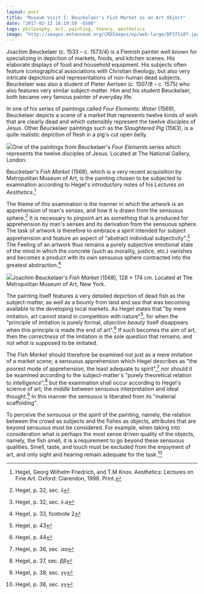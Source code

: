 ```yaml
---
layout: post
title: "Museum Visit I: Beuckelaer's Fish Market as an Art Object"
date: "2017-02-12 16:19:50 -0500"
tags: philosophy, art, painting, theory, aesthetics
image: "http://images.metmuseum.org/CRDImages/ep/web-large/DP375107.jpg"
---
```


Joachim Beuckelaer (c. 1533 – c. 1573/4) is a Flemish painter well known for specializing in depiction of markets, foods, and kitchen scenes. His elaborate displays of food and household equipment. His subjects often feature iconographical associations with Christian theology, but also very intricate depictions and representations of non-human dead subjects. Beuckelaer was also a student of Pieter Aertsen (c. 1507/8 – c. 1575) who also features very similar subject-matter. Him and his student Beuckelaer, both became very famous painter of everyday life.

In one of his series of paintings called *Four Elements: Water* (1569), Beuckelaer depicts a scene of a market that represents twelve kinds of wish that are clearly dead and which ostensibly represent the twelve disciples of Jesus. Other Beuckelaer paintings such as the *Slaughtered Pig* (1563), is a quite realistic depiction of flesh in a pig's cut open belly.

![](https://upload.wikimedia.org/wikipedia/commons/c/c5/Joachim_Beuckelaer_-_The_Four_Elements_-_Water_-_WGA02112.jpg)One of the paintings from Beuckelaer's *Four Elements* series which represents the twelve disciples of Jesus. Located at The National Gallery, London.

Beuckelaer's *Fish Market* (1568), which is a very recent acquisition by Metropolitan Museum of Art, is the painting chosen to be subjected to examination according to Hegel's introductory notes of his *Lectures on Aesthetics*.[^1]

The theme of this examination is the manner in which the artwork is an apprehension of man's senses, and how it is drawn from the sensuous sphere.[^7] It is necessary to pinpoint art as something that is produced for apprehension by man's senses and its derivation from the sensuous sphere. The task of artwork is therefore to embrace a spirit intended for subject apprehension and feature an aspect of "abstract individual subjectivity".[^8] The Feeling of an artwork thus remains a purely subjective emotional state of the mind in which the concrete (such as morality, justice, etc.) vanishes and becomes a product with its own sensuous sphere contracted into the greatest abstraction.[^9]

![](http://images.metmuseum.org/CRDImages/ep/web-large/DP375107.jpg)Joachim Beuckelaer's *Fish Market* (1568), 128 × 174 cm. Located at The Metropolitan Museum of Art, New York.

The painting itself features a very detailed depiction of dead fish as the subject-matter, as well as a bounty from land and sea that was becoming available to the developing local markets. As Hegel states that "by mere imitation, art cannot stand in competition with nature"[^2], for when the "principle of imitation is purely formal, *objective beauty* itself disappears  when this principle is made the end of art".[^3] If such becomes the aim of art, then the *correctness* of the imitation is the sole question that remains, and not *what* is supposed to be imitated.

The *Fish Market* should therefore be examined not just as a mere imitation of a market scene; a sensuous apprehension which Hegel describes as "the poorest mode of apprehension, the least adequate to spirit",[^4] nor should it be examined according to the subject-matter's "purely theoretical relation to *intelligence*",[^5] but the examination shall occur according to Hegel's science of art; the *middle* between sensuous interpretation and ideal thought.[^6] In this manner the sensuous is liberated from its "material scaffolding".

To perceive the *sensuous* or the *spirit* of the painting, namely, the relation between the crowd as subjects and the fishes as objects, attributes that are beyond sensuous must be considered. For example, when taking into consideration what is perhaps the most sense driven quality of the objects, namely, the fish smell, it is a requirement to go beyond these sensuous qualities. Smell, taste, and touch must be excluded from the enjoyment of art, and only sight and hearing remain adequate for the task.[^6]

[^h1]: Based on point 6.ii.d.α where art is regarded as an art-object (Hegel, p. 35)
[^h2]: Based on point 6.ii.d.β where art is regarded as a subjectivity of an artist (Hegel, p. 35)

[^1]: Hegel, Georg Wilhelm Friedrich, and T.M Knox. Aesthetics: Lectures on Fine Art. Oxford: Clarendon, 1998. Print.
[^2]: Hegel, p. 43
[^3]: Hegel, p. 44
[^4]: Hegel, p. 36, sec. *αα*
[^5]: Hegel, p. 37, sec. *ββ*
[^6]: Hegel, p. 38, sec. *γγ*
[^7]: Hegel, p. 32, sec. ii
[^8]: Hegel, p. 32, sec. ii.*a*
[^9]: Hegel, p. 33, footnote 2
